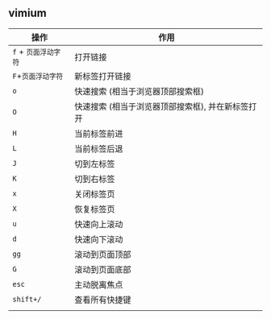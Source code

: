 ## vimium

 

| 操作                 | 作用                                              |
| -------------------- | ------------------------------------------------- |
| `f` + `页面浮动字符` | 打开链接                                          |
| `F`+`页面浮动字符`   | 新标签打开链接                                    |
| `o`                  | 快速搜索 (相当于浏览器顶部搜索框)                 |
| `O`                  | 快速搜索 (相当于浏览器顶部搜索框), 并在新标签打开 |
| `H`                  | 当前标签前进                                      |
| `L`                  | 当前标签后退                                      |
| `J`                  | 切到左标签                                        |
| `K`                  | 切到右标签                                        |
| `x`                  | 关闭标签页                                        |
| `X`                  | 恢复标签页                                        |
| `u`                  | 快速向上滚动                                      |
| `d`                  | 快速向下滚动                                      |
| `gg`                 | 滚动到页面顶部                                    |
| `G`                  | 滚动到页面底部                                    |
| `esc`                | 主动脱离焦点                                      |
| `shift+/`            | 查看所有快捷键                                    |
|                      |                                                   |

